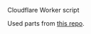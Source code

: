 Cloudflare Worker script

Used parts from [this repo](https://github.com/maximivanov/cf-worker-basic-http-auth.git).